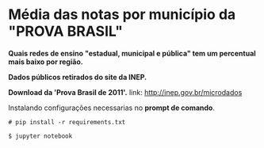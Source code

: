 # Média das notas por município da "PROVA BRASIL"

**Quais redes de ensino "estadual, municipal e pública" tem um percentual mais baixo por região.**


**Dados públicos retirados do site da INEP.**

**Download da 'Prova Brasil de 2011'.**
link:
http://inep.gov.br/microdados




Instalando configurações necessarias no **prompt de comando**.
```
# pip install -r requirements.txt
```
```
$ jupyter notebook
```
